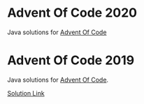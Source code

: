 # Advent Of Code 2020

Java solutions for [Advent Of Code](https://adventofcode.com/2020)

# Advent Of Code 2019

Java solutions for [Advent Of Code](https://adventofcode.com/2019).

[Solution Link](https://github.com/ffutop/AdventOfCode2019/tree/master/src/main/java/com/ffutop/aoc)
